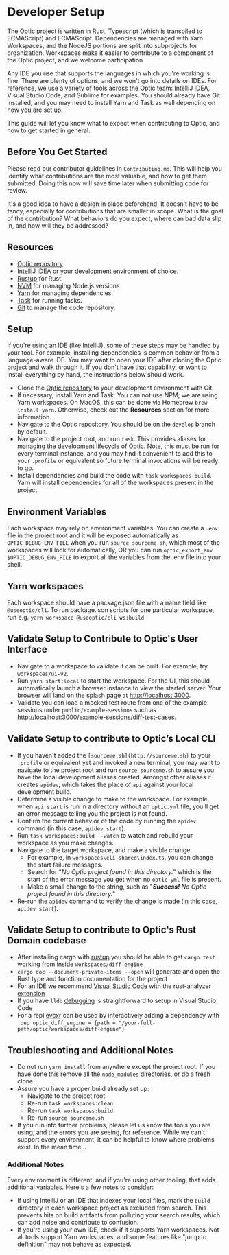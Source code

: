 # Developer Setup

The Optic project is written in Rust, Typescript (which is transpiled to ECMAScript) and ECMAScript. Dependencies are managed with Yarn Workspaces, and the NodeJS portions are split into subprojects for organization. Workspaces make it easier to contribute to a component of the Optic project, and we welcome participation

Any IDE you use that supports the languages in which you're working is fine. There are plenty of options, and we won't go into details on IDEs. For reference, we use a variety of tools across the Optic team: IntelliJ IDEA, Visual Studio Code, and Sublime for examples. You should already have Git installed, and you may need to install Yarn and Task as well depending on how you are set up.

This guide will let you know what to expect when contributing to Optic, and how to get started in general.

## Before You Get Started

Please read our contributor guidelines in `Contributing.md`. This will help you identify what contributions are the most valuable, and how to get them submitted. Doing this now will save time later when submitting code for review.

It's a good idea to have a design in place beforehand. It doesn't have to be fancy, especially for contributions that are smaller in scope. What is the goal of the contribution? What behaviors do you expect, where can bad data slip in, and how will they be addressed?

## Resources

- [Optic repository](https://github.com/opticdev/optic)
- [IntelliJ IDEA](https://www.jetbrains.com/idea/) or your development environment of choice.
- [Rustup](https://www.rust-lang.org/tools/install) for Rust.
- [NVM](https://github.com/nvm-sh/nvm) for managing Node.js versions
- [Yarn](https://classic.yarnpkg.com/en/docs/install/#mac-stable) for managing dependencies.
- [Task](https://taskfile.dev/) for running tasks.
- [Git](https://git-scm.com/) to manage the code repository.

## Setup

If you're using an IDE (like IntelliJ), some of these steps may be handled by your tool. For example, installing dependencies is common behavior from a language-aware IDE. You may want to open your IDE after cloning the Optic project and walk through it. If you don't have that capability, or want to install everything by hand, the instructions below should work.

- Clone the [Optic repository](https://github.com/opticdev/optic) to your development environment with Git.
- If necessary, install Yarn and Task. You can not use NPM; we are using Yarn workspaces. On MacOS, this can be done via Homebrew `brew install yarn`. Otherwise, check out the **Resources** section for more information.
- Navigate to the Optic repository. You should be on the `develop` branch by default.
- Navigate to the project root, and run `task`. This provides aliases for managing the development lifecycle of Optic. Note, this must be run for every terminal instance, and you may find it convenient to add this to your `.profile` or equivalent so future terminal invocations will be ready to go.
- Install dependencies and build the code with `task workspaces:build`. Yarn will install dependencies for all of the workspaces present in the project.

## Environment Variables
Each workspace may rely on environment variables. You can create a `.env` file in the project root and it will be exposed automatically as `OPTIC_DEBUG_ENV_FILE` when you run `source sourceme.sh`, which most of the workspaces will look for automatically, OR you can run `optic_export_env $OPTIC_DEBUG_ENV_FILE` to export all the variables from the .env file into your shell. 


## Yarn workspaces
Each workspace should have a package.json file with a name field like `@useoptic/cli`. To run package.json scripts for one particular workspace, run e.g. `yarn workspace @useoptic/cli ws:build`

## Validate Setup to Contribute to Optic's User Interface

- Navigate to a workspace to validate it can be built. For example, try `workspaces/ui-v2`.
- Run `yarn start:local` to start the workspace. For the UI, this should automatically launch a browser instance to view the started server. Your browser will land on the splash page at [http://localhost:3000](http://localhost:3000).
- Validate you can load a mocked test route from one of the example sessions under `public/example-sessions` such as [http://localhost:3000/example-sessions/diff-test-cases](http://localhost:3000/example-sessions/diff-test-cases).

## Validate Setup to contribute to Optic’s Local CLI

- If you haven't added the `[sourceme.sh](http://sourceme.sh)` to your `.profile` or equivalent yet and invoked a new terminal, you may want to navigate to the project root and run `source sourceme.sh` to assure you have the local development aliases created. Amongst other aliases it creates  `apidev`, which takes the place of `api` against your local development build.
- Determine a visible change to make to the workspace. For example, when `api start` is run in a directory without an `optic.yml` file, you'll get an error message telling you the project is not found.
- Confirm the current behavior of the code by running the `apidev` command (in this case, `apidev start`).
- Run `task workspaces:build --watch` to watch and rebuild your workspace as you make changes.
- Navigate to the target workspace, and make a visible change.
    - For example, in `workspaces\cli-shared\index.ts`, you can change the start failure messages.
    - Search for "*No Optic project found in this directory.*" which is the start of the error message you get when no `optic.yml` file is present.
    - Make a small change to the string, such as "***Success!*** *No Optic project found in this directory.*"
- Re-run the `apidev` command to verify the change is made (in this case, `apidev start`).

## Validate Setup to contribute to Optic's Rust Domain codebase

- After installing cargo with [rustup](https://rustup.rs/) you should be able to get `cargo test` working from inside `workspaces/diff-engine`
- `cargo doc --document-private-items --open` will generate and open the Rust type and function documentation for the project
- For an IDE we recommend [Visual Studio Code](https://code.visualstudio.com/) with the rust-analyzer [extension](https://marketplace.visualstudio.com/items?itemName=matklad.rust-analyzer) 
- If you have `lldb` [debugging](https://marketplace.visualstudio.com/items?itemName=vadimcn.vscode-lldb) is straightforward to setup in Visual Studio Code
- For a repl [evcxr](https://github.com/google/evcxr) can be used by interactively adding a dependency with `:dep optic_diff_engine = {path = "/your-full-path/optic/workspaces/diff-engine"}`

## Troubleshooting and Additional Notes
- Do not run `yarn install` from anywhere except the project root. If you have done this remove all the `node_modules` directories, or do a fresh clone.
- Assure you have a proper build already set up:
    - Navigate to the project root. 
    - Re-run `task workspaces:clean`
    - Re-run `task workspaces:build`
    - Re-run `source sourceme.sh`
- If you run into further problems, please let us know the tools you are using, and the errors you are seeing, for reference. While we can't support every environment, it can be helpful to know where problems exist. In the mean time...

### Additional Notes

Every environment is different, and if you're using other tooling, that adds additional variables. Here's a few notes to consider:

- If using IntelliJ or an IDE that indexes your local files, mark the `build` directory in each workspace project as excluded from search. This prevents hits on build artifacts from polluting your search results, which can add noise and contribute to confusion.
- If you're using your own IDE, check if it supports Yarn workspaces. Not all tools support Yarn workspaces, and some features like "jump to definition" may not behave as expected.
